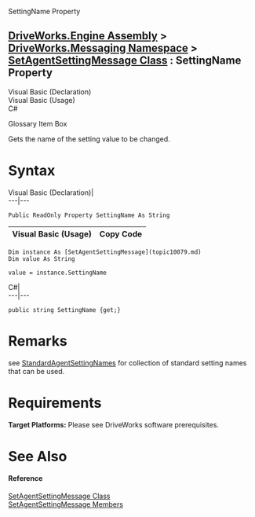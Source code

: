 SettingName Property   
  
[DriveWorks.Engine Assembly](topic2156.md) > [DriveWorks.Messaging Namespace](topic10038.md) > [SetAgentSettingMessage Class](topic10079.md) : SettingName Property  
---  
  
Visual Basic (Declaration)    
Visual Basic (Usage)    
C# 

Glossary Item Box

Gets the name of the setting value to be changed. 

# Syntax

Visual Basic (Declaration)|   
---|---  
      
    
    Public ReadOnly Property SettingName As String  
  
Visual Basic (Usage)| Copy Code  
---|---  
      
    
    Dim instance As [SetAgentSettingMessage](topic10079.md)
    Dim value As String
     
    value = instance.SettingName  
  
C#|   
---|---  
      
    
    public string SettingName {get;}  
  
# Remarks

see [StandardAgentSettingNames](topic10088.md) for collection of standard setting names that can be used.

# Requirements

**Target Platforms:** Please see DriveWorks software prerequisites.

# See Also

#### Reference

[SetAgentSettingMessage Class](topic10079.md)   
[SetAgentSettingMessage Members](topic10080.md)


